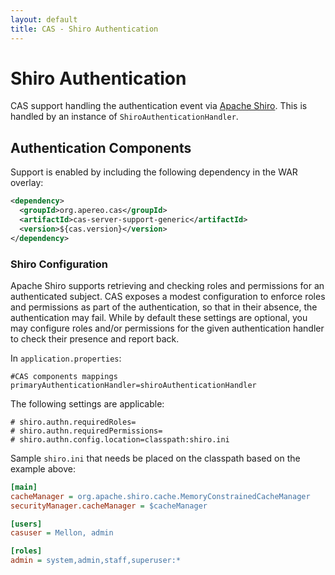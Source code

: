 ```yaml
---
layout: default
title: CAS - Shiro Authentication
---
```



# Shiro Authentication
CAS support handling the authentication event via [Apache Shiro](http://shiro.apache.org/). This is handled by an instance of `ShiroAuthenticationHandler`.


## Authentication Components
Support is enabled by including the following dependency in the WAR overlay:

```xml
<dependency>
  <groupId>org.apereo.cas</groupId>
  <artifactId>cas-server-support-generic</artifactId>
  <version>${cas.version}</version>
</dependency>
```

### Shiro Configuration
Apache Shiro supports retrieving and checking roles and permissions for an authenticated
subject. CAS exposes a modest configuration to enforce roles and permissions as part
of the authentication, so that in their absence, the authentication may fail.
While by default these settings are optional, you may configure roles and/or permissions
for the given authentication handler to check their presence and report back.

In `application.properties`:

```properties
#CAS components mappings
primaryAuthenticationHandler=shiroAuthenticationHandler
```

The following settings are applicable:

```properties
# shiro.authn.requiredRoles=
# shiro.authn.requiredPermissions=
# shiro.authn.config.location=classpath:shiro.ini
```

Sample `shiro.ini` that needs be placed on the classpath based on the example above:

```ini
[main]
cacheManager = org.apache.shiro.cache.MemoryConstrainedCacheManager
securityManager.cacheManager = $cacheManager

[users]
casuser = Mellon, admin

[roles]
admin = system,admin,staff,superuser:*
```
